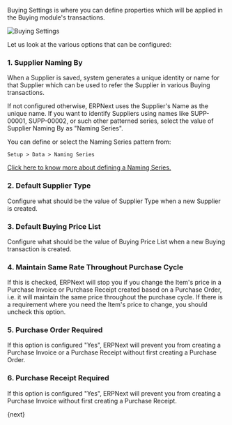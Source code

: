 <!-- add-breadcrumbs -->
Buying Settings is where you can define properties which will be applied in the Buying module's transactions. 

![Buying Settings]({{docs_base_url}}/assets/img/buying/buying-settings.png)

Let us look at the various options that can be configured:

### 1. Supplier Naming By

When a Supplier is saved, system generates a unique identity or name for that Supplier which can be used to refer the Supplier in various Buying transactions.

If not configured otherwise, ERPNext uses the Supplier's Name as the unique name. If you want to identify Suppliers using names like SUPP-00001, SUPP-00002, or such other patterned series, select the value of Supplier Naming By as "Naming Series".

You can define or select the Naming Series pattern from:

`Setup > Data > Naming Series`

[Click here to know more about defining a Naming Series.]({{docs_base_url}}/user/manual/en/setting-up/settings/naming-series.html)

### 2. Default Supplier Type

Configure what should be the value of Supplier Type when a new Supplier is created.

### 3. Default Buying Price List

Configure what should be the value of Buying Price List when a new Buying transaction is created.

### 4. Maintain Same Rate Throughout Purchase Cycle

If this is checked, ERPNext will stop you if you change the Item's price in a Purchase Invoice or Purchase Receipt created based on a Purchase Order, i.e. it will maintain the same price throughout the purchase cycle. If there is a requirement where you need the Item's price to change, you should uncheck this option.

### 5. Purchase Order Required

If this option is configured "Yes", ERPNext will prevent you from creating a Purchase Invoice or a Purchase Receipt without first creating a Purchase Order.

### 6. Purchase Receipt Required

If this option is configured "Yes", ERPNext will prevent you from creating a Purchase Invoice without first creating a Purchase Receipt.

{next}
